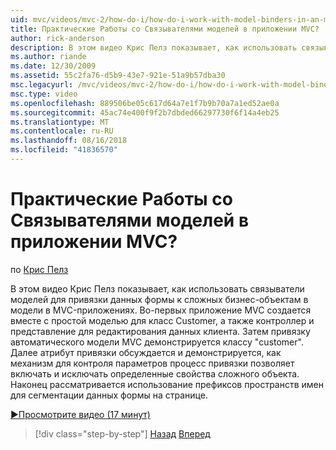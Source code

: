 ```yaml
---
uid: mvc/videos/mvc-2/how-do-i/how-do-i-work-with-model-binders-in-an-mvc-application
title: Практические Работы со Связывателями моделей в приложении MVC? | Документы Майкрософт
author: rick-anderson
description: В этом видео Крис Пелз показывает, как использовать связыватели моделей для привязки данных формы к сложных бизнес-объектам в модели в MVC-приложениях. Во-первых, applicat MVC...
ms.author: riande
ms.date: 12/30/2009
ms.assetid: 55c2fa76-d5b9-43e7-921e-51a9b57dba30
msc.legacyurl: /mvc/videos/mvc-2/how-do-i/how-do-i-work-with-model-binders-in-an-mvc-application
msc.type: video
ms.openlocfilehash: 889506be05c617d64a7e1f7b9b70a7a1ed52ae0a
ms.sourcegitcommit: 45ac74e400f9f2b7dbded66297730f6f14a4eb25
ms.translationtype: MT
ms.contentlocale: ru-RU
ms.lasthandoff: 08/16/2018
ms.locfileid: "41836570"
---
```

<a name="how-do-i-work-with-model-binders-in-an-mvc-application"></a>Практические Работы со Связывателями моделей в приложении MVC?
====================
по [Крис Пелз](https://twitter.com/chrispels)

В этом видео Крис Пелз показывает, как использовать связыватели моделей для привязки данных формы к сложных бизнес-объектам в модели в MVC-приложениях. Во-первых приложение MVC создается вместе с простой моделью для класс Customer, а также контроллер и представление для редактирования данных клиента. Затем привязку автоматического модели MVC демонстрируется классу "customer". Далее атрибут привязки обсуждается и демонстрируется, как механизм для контроля параметров процесс привязки позволяет включать и исключать определенные свойства сложного объекта. Наконец рассматривается использование префиксов пространств имен для сегментации данных формы на странице.

[&#9654;Просмотрите видео (17 минут)](https://channel9.msdn.com/Blogs/ASP-NET-Site-Videos/how-do-i-work-with-model-binders-in-an-mvc-application)

> [!div class="step-by-step"]
> [Назад](how-do-i-create-a-custom-html-helper-for-an-mvc-application.md)
> [Вперед](how-do-i-use-httpverbs-attributes-in-an-mvc-application.md)

